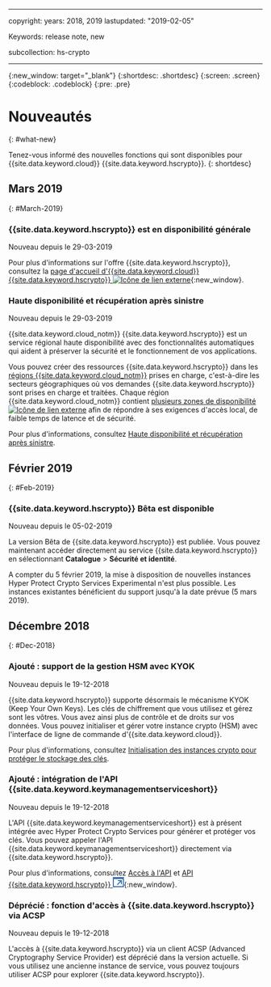 ﻿---

copyright:
  years: 2018, 2019
lastupdated: "2019-02-05"

Keywords: release note, new

subcollection: hs-crypto

---

{:new_window: target="_blank"}
{:shortdesc: .shortdesc}
{:screen: .screen}
{:codeblock: .codeblock}
{:pre: .pre}

# Nouveautés
{: #what-new}

Tenez-vous informé des nouvelles fonctions qui sont disponibles pour {{site.data.keyword.cloud}} {{site.data.keyword.hscrypto}}.
{: shortdesc}

## Mars 2019
{: #March-2019}

### {{site.data.keyword.hscrypto}} est en disponibilité générale
Nouveau depuis le 29-03-2019

Pour plus d'informations sur l'offre {{site.data.keyword.hscrypto}}, consultez la [page d'accueil d'{{site.data.keyword.cloud}} {{site.data.keyword.hscrypto}} ![Icône de lien externe](../../icons/launch-glyph.svg "Icône de lien externe")](https://www.ibm.com/cloud/hyper-protect-crypto){:new_window}.

### Haute disponibilité et récupération après sinistre
Nouveau depuis le 29-03-2019

{{site.data.keyword.cloud_notm}} {{site.data.keyword.hscrypto}} est un service régional haute disponibilité avec des fonctionnalités automatiques qui aident à préserver la sécurité et le fonctionnement de vos applications.

Vous pouvez créer des ressources {{site.data.keyword.hscrypto}} dans les [régions {{site.data.keyword.cloud_notm}}](/docs/services/hs-crypto/regions.html) prises en charge, c'est-à-dire les secteurs géographiques où vos demandes {{site.data.keyword.hscrypto}} sont prises en charge et traitées. Chaque région {{site.data.keyword.cloud_notm}} contient [plusieurs zones de disponibilité ![Icône de lien externe](../../icons/launch-glyph.svg "Icône de lien externe")](https://www.ibm.com/blogs/bluemix/2018/06/expansion-availability-zones-global-regions/) afin de répondre à ses exigences d'accès local, de faible temps de latence et de sécurité.

Pour plus d'informations, consultez [Haute disponibilité et récupération après sinistre](/docs/services/hs-crypto/ha-dr.html).

## Février 2019
{: #Feb-2019}

### {{site.data.keyword.hscrypto}} Bêta est disponible
Nouveau depuis le 05-02-2019

La version Bêta de {{site.data.keyword.hscrypto}} est publiée. Vous pouvez maintenant accéder directement au service {{site.data.keyword.hscrypto}} en sélectionnant **Catalogue** > **Sécurité et identité**.

A compter du 5 février 2019, la mise à disposition de nouvelles instances Hyper Protect Crypto Services Experimental n'est plus possible. Les instances existantes bénéficient du support jusqu'à la date prévue (5 mars 2019).

## Décembre 2018
{: #Dec-2018}

### Ajouté : support de la gestion HSM avec KYOK
Nouveau depuis le 19-12-2018

{{site.data.keyword.hscrypto}} supporte désormais le mécanisme KYOK (Keep Your Own Keys). Les clés de chiffrement que vous utilisez et gérez sont les vôtres. Vous avez ainsi plus de contrôle et de droits sur vos données. Vous pouvez initialiser et gérer votre instance crypto (HSM) avec l'interface de ligne de commande d'{{site.data.keyword.cloud}}.

Pour plus d'informations, consultez [Initialisation des instances crypto pour protéger le stockage des clés](/docs/services/hs-crypto/initialize_hsm.html).

### Ajouté : intégration de l'API {{site.data.keyword.keymanagementserviceshort}}
Nouveau depuis le 19-12-2018

L'API {{site.data.keyword.keymanagementserviceshort}} est à présent intégrée avec Hyper Protect Crypto Services pour générer et protéger vos clés. Vous pouvez appeler l'API {{site.data.keyword.keymanagementserviceshort}} directement via {{site.data.keyword.hscrypto}}.

Pour plus d'informations, consultez [Accès à l'API](/docs/services/hs-crypto/access-api.html) et [API {{site.data.keyword.hscrypto}} ![Icône de lien externe](image/external_link.svg "Icône de lien externe")](https://cloud.ibm.com/apidocs/hs-crypto){:new_window}.

### Déprécié : fonction d'accès à {{site.data.keyword.hscrypto}} via ACSP
Nouveau depuis le 19-12-2018

L'accès à {{site.data.keyword.hscrypto}} via un client ACSP (Advanced Cryptography Service Provider) est déprécié dans la version actuelle. Si vous utilisez une ancienne instance de service, vous pouvez toujours utiliser ACSP pour explorer {{site.data.keyword.hscrypto}}.
